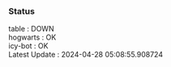 ### Status


table : DOWN  
hogwarts : OK  
icy-bot : OK  
Latest Update : 2024-04-28 05:08:55.908724
